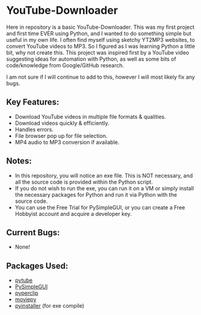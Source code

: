 # YouTube-Downloader

Here in repository is a basic YouTube-Downloader.
This was my first project and first time EVER using Python, and I wanted to do something simple but useful in my own life.
I often find myself using sketchy YT2MP3 websites, to convert YouTube videos to MP3. So I figured as I was learning Python a little bit, why not create this.
This project was inspired first by a YouTube video suggesting ideas for automation with Python, as well as some bits of code/knowledge from Google/GitHub research.

I am not sure if I will continue to add to this, however I will most likely fix any bugs.

## Key Features:
  - Download YouTube videos in multiple file formats & qualities.
  - Download videos quickly & efficiently.
  - Handles errors.
  - File browser pop up for file selection.
  - MP4 audio to MP3 conversion if available.

## Notes:
  - In this repository, you will notice an exe file. This is NOT necessary, and all the source code is provided within the Python script.
  - If you do not wish to run the exe, you can run it on a VM or simply install the necessary packages for Python and run it via Python with the source code.
  - You can use the Free Trial for PySimpleGUI, or you can create a Free Hobbyist account and acquire a developer key.

## Current Bugs:
  - None!

## Packages Used:
  - [pytube](https://github.com/pytube/pytube)
  - [PySimpleGUI](https://github.com/PySimpleGUI/PySimpleGUI)
  - [pyperclip](https://github.com/asweigart/pyperclip)
  - [moviepy](https://github.com/Zulko/moviepy)
  - [pyinstaller](https://github.com/pyinstaller/pyinstaller) (for exe compile)
